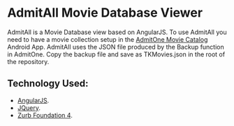 # AdmitAll Movie Database Viewer

AdmitAll is a Movie Database view based on AngularJS. To use AdmitAll you need to have a movie collection setup in the [AdmitOne Movie Catalog](https://play.google.com/store/apps/details?id=ca.schmidek.catalogue&hl=en) Android App. AdmitAll uses the JSON file produced by the Backup function in AdmitOne. Copy the backup file and save as TKMovies.json in the root of the repository.

## Technology Used:

* [AngularJS](http://angularjs.org/).
* [JQuery](http://jquery.org/).
* [Zurb Foundation 4](http://zurb.com/).

